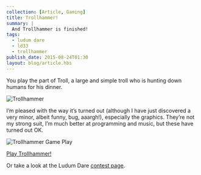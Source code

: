 ```yaml
---
collection: [Article, Gaming]
title: Trollhammer!
summary: |
  And Trollhammer is finished!
tags:
  - ludum dare
  - ld33
  - trollhammer
publish_date: 2015-08-24T01:30
layout: blog/article.hbs
---
```

    
You play the part of Troll, a large and simple troll who is hunting down humans for his dinner.

![Trollhammer](/media/image/trollhammer.png)

I’m pleased with the way it’s turned out (although I have just discovered a very minor, albeit funny, bug, aaargh!), especially the graphics. They’re not my strong suit, I’m much better at programming and music, but these have turned out OK.

![Trollhammer Game Play](/media/image/trollhammer-smash.png)

[Play Trollhammer!](http://www.stoogoff.com/games/ld33/)

Or take a look at the Ludum Dare [contest page](http://ludumdare.com/compo/ludum-dare-33/?action=preview&uid=11088).
